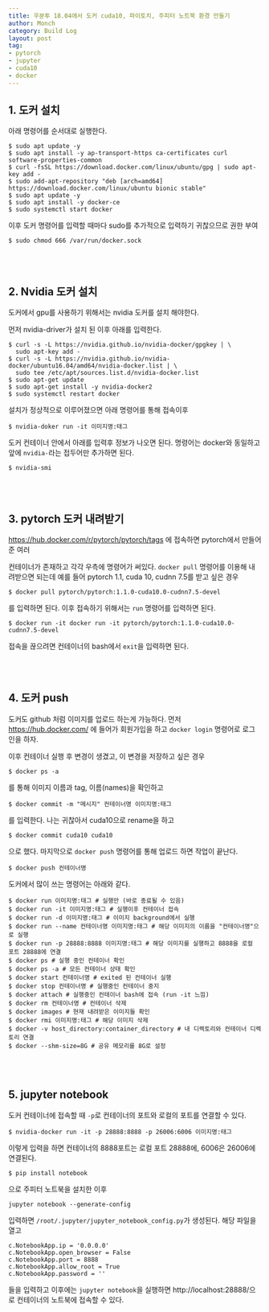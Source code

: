 ```yaml
---
title: 우분투 18.04에서 도커 cuda10, 파이토치, 주피터 노트북 환경 만들기
author: Monch
category: Build Log
layout: post
tag:
- pytorch
- jupyter
- cuda10
- docker
---
```




<h2>1. 도커 설치</h2>



아래 명령어를 순서대로 실행한다.



```
$ sudo apt update -y
$ sudo apt install -y ap-transport-https ca-certificates curl software-properties-common
$ curl -fsSL https://download.docker.com/linux/ubuntu/gpg | sudo apt-key add -
$ sudo add-apt-repository "deb [arch=amd64] https://download.docker.com/linux/ubuntu bionic stable"
$ sudo apt update -y
$ sudo apt install -y docker-ce
$ sudo systemctl start docker
```



이후 도커 명령어를 입력할 때마다 sudo를 추가적으로 입력하기 귀찮으므로 권한 부여



```
$ sudo chmod 666 /var/run/docker.sock
```

<br>

<br>

<h2>2. Nvidia 도커 설치</h2>

도커에서 gpu를 사용하기 위해서는 nvidia 도커를 설치 해야한다.

먼저 nvidia-driver가 설치 된 이후 아래를 입력한다.



```
$ curl -s -L https://nvidia.github.io/nvidia-docker/gpgkey | \
  sudo apt-key add -
$ curl -s -L https://nvidia.github.io/nvidia-docker/ubuntu16.04/amd64/nvidia-docker.list | \
  sudo tee /etc/apt/sources.list.d/nvidia-docker.list
$ sudo apt-get update
$ sudo apt-get install -y nvidia-docker2
$ sudo systemctl restart docker
```



설치가 정상적으로 이루어졌으면 아래 명령어를 통해 접속이후



```
$ nvidia-doker run -it 이미지명:태그
```



도커 컨테이너 안에서 아래를 입력후 정보가 나오면 된다. 명령어는 docker와 동일하고 앞에 `nvidia-`라는 접두어만 추가하면 된다.



```
$ nvidia-smi
```

<br>

<br>

<h2>3. pytorch 도커 내려받기</h2>

https://hub.docker.com/r/pytorch/pytorch/tags 에 접속하면 pytorch에서 만들어준 여러 

컨테이너가 존재하고 각각 우측에 명령어가 써있다. `docker pull` 명령어를 이용해 내려받으면 되는데 예를 들어 pytorch 1.1, cuda 10, cudnn 7.5를 받고 싶은 경우  



```
$ docker pull pytorch/pytorch:1.1.0-cuda10.0-cudnn7.5-devel
```



를 입력하면 된다. 이후 접속하기 위해서는 `run` 명령어를 입력하면 된다.



```
$ docker run -it docker run -it pytorch/pytorch:1.1.0-cuda10.0-cudnn7.5-devel
```



접속을 끊으려면 컨테이너의 bash에서 `exit`을 입력하면 된다.

<br>

<br>

<h2>4. 도커 push</h2>

도커도 github 처럼 이미지를 업로드 하는게 가능하다. 먼저 https://hub.docker.com/ 에 들어가 회원가입을 하고 `docker login` 명령어로 로그인을 하자.

이후 컨테이너 실행 후 변경이 생겼고, 이 변경을 저장하고 싶은 경우



```
$ docker ps -a
```



를 통해 이미지 이름과 tag, 이름(names)을 확인하고



```
$ docker commit -m "메시지" 컨테이너명 이미지명:태그
```



를 입력한다. 나는 귀찮아서 cuda10으로 rename을 하고



```
$ docker commit cuda10 cuda10
```



으로 했다. 마지막으로 `docker push` 명령어를 통해 업로드 하면 작업이 끝난다.



```
$ docker push 컨테이너명
```



도커에서 많이 쓰는 명령어는 아래와 같다.

```
$ docker run 이미지명:태그 # 실행만 (바로 종료될 수 있음)
$ docker run -it 이미지명:태그 # 실행이후 컨테이너 접속
$ docker run -d 이미지명:태그 # 이미지 background에서 실행
$ docker run --name 컨테이너명 이미지명:태그 # 해당 이미지의 이름을 "컨테이너명"으로 실행
$ docker run -p 28888:8888 이미지명:태그 # 해당 이미지를 실행하고 8888을 로컬 포트 28888에 연결
$ docker ps # 실행 중인 컨테이너 확인
$ docker ps -a # 모든 컨테이너 상태 확인
$ docker start 컨테이너명 # exited 된 컨테이너 실행
$ docker stop 컨테이너명 # 실행중인 컨테이너 중지
$ docker attach # 실행중인 컨테이너 bash에 접속 (run -it 느낌)
$ docker rm 컨테이너명 # 컨테이너 삭제
$ docker images # 현재 내려받은 이미지들 확인
$ docker rmi 이미지명:태그 # 해당 이미지 삭제
$ docker -v host_directory:container_directory # 내 디렉토리와 컨테이너 디렉토리 연결
$ docker --shm-size=8G # 공유 메모리를 8G로 설정
```

<br>

<br>

<h2>5. jupyter notebook</h2>

도커 컨테이너에 접속할 때 `-p`로 컨테이너의 포트와 로컬의 포트를 연결할 수 있다. 



```
$ nvidia-docker run -it -p 28888:8888 -p 26006:6006 이미지명:태그
```



이렇게 입력을 하면 컨테이너의 8888포트는 로컬 포트 28888에, 6006은 26006에 연결된다.



```
$ pip install notebook
```



으로 주피터 노트북을 설치한 이후



```
jupyter notebook --generate-config
```



입력하면 `/root/.jupyter/jupyter_notebook_config.py`가 생성된다. 해당 파일을 열고



```
c.NotebookApp.ip = '0.0.0.0'
c.NotebookApp.open_browser = False
c.NotebookApp.port = 8888
c.NotebookApp.allow_root = True
c.NotebookApp.password = ''
```



들을 입력하고 이후에는 `jupyter notebook`을 실행하면 http://localhost:28888/으로 컨테이너의 노트북에 접속할 수 있다.


